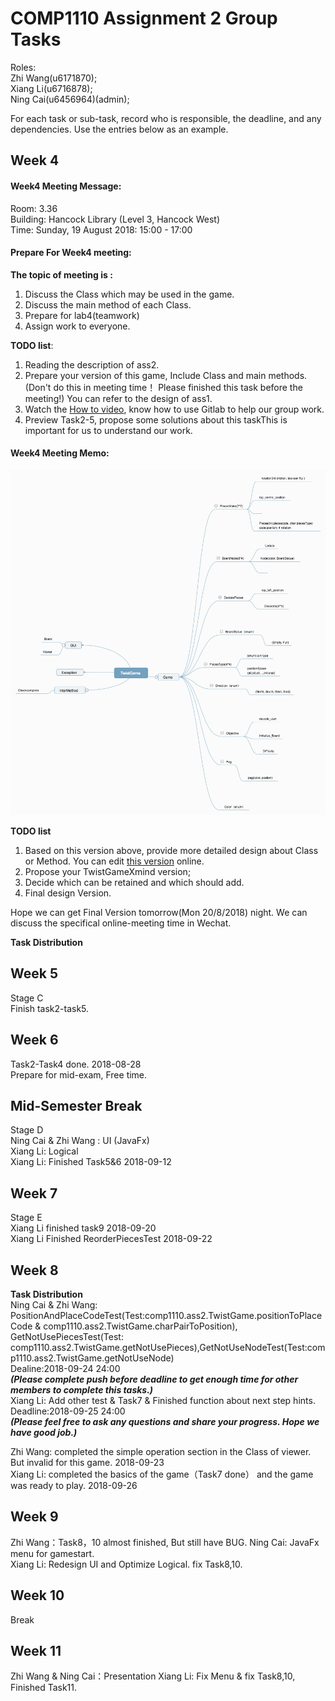 # COMP1110 Assignment 2 Group Tasks
Roles:  
Zhi Wang(u6171870);   
Xiang Li(u6716878);  
Ning Cai(u6456964)(admin);   

For each task or sub-task, record who is responsible, the deadline, and any dependencies.
Use the entries below as an example.

## Week 4

#### Week4 Meeting Message:

Room: 3.36   
Building: Hancock Library (Level 3, Hancock West)   
Time: Sunday, 19 August 2018: 15:00 - 17:00   

#### Prepare For Week4 meeting:
**The topic of  meeting is :**
1.  Discuss the Class which may be used in the game.
2.  Discuss the main method of each Class.
3.  Prepare for lab4(teamwork)
4.  Assign work to everyone.

**TODO list**:
1. Reading the description of ass2.
2. Prepare your version of this game, Include Class and main methods. (Don't do this in meeting time！ Please finished this task before the meeting!)  You can refer to the design of ass1.
3. Watch the [How to video](https://cs.anu.edu.au/courses/comp1110/help/mp4/gitexercise.mp4), know how to use Gitlab to help our group work.
4. Preview Task2-5, propose some solutions about this taskThis is important for us to understand our work.

#### Week4 Meeting Memo:
![TwistGameXmind](admin/MeetingMemo/TwistGame.png)  

**TODO list**
1. Based on this version above, provide more detailed design about Class or Method.
You can edit [this version](http://naotu.baidu.com/file/edcd1e638b97dddadaf72d6ad2e4e33c?token=4905a6679e76fb0c) online. 
2. Propose your TwistGameXmind version;
3. Decide which can be retained and which should add.
4. Final design Version.

Hope we can get  Final Version tomorrow(Mon 20/8/2018) night. We can discuss the specifical online-meeting time in Wechat.

**Task Distribution**  


## Week 5
Stage C  
Finish task2-task5.  


## Week 6
Task2-Task4 done. 2018-08-28  
Prepare for mid-exam, Free time.  

## Mid-Semester Break
Stage D  
Ning Cai & Zhi Wang : UI (JavaFx)  
Xiang Li: Logical   
Xiang Li: Finished Task5&6 2018-09-12  

## Week 7
Stage E  
Xiang Li finished task9 2018-09-20  
Xiang Li Finished ReorderPiecesTest 2018-09-22  

## Week 8
**Task Distribution**  
Ning Cai & Zhi Wang: PositionAndPlaceCodeTest(Test:comp1110.ass2.TwistGame.positionToPlaceCode & comp1110.ass2.TwistGame.charPairToPosition),  
GetNotUsePiecesTest(Test: comp1110.ass2.TwistGame.getNotUsePieces),GetNotUseNodeTest(Test:comp1110.ass2.TwistGame.getNotUseNode)  
Dealine:2018-09-24 24:00  
*****(Please complete push before deadline to get enough time for other members to complete this tasks.)*****  
Xiang Li: Add other test & Task7 & Finished function about next step hints.     
Deadline:2018-09-25 24:00   
*****(Please feel free to ask any questions and share your progress. Hope we have good job.)*****

Zhi Wang: completed the simple operation section in the Class of viewer. But invalid for this game. 2018-09-23  
Xiang Li: completed the basics of the game（Task7 done） and the game was ready to play. 2018-09-26

## Week 9
Zhi Wang：Task8，10 almost finished, But still have BUG.
Ning Cai: JavaFx menu for gamestart.  
Xiang Li: Redesign UI and Optimize Logical. fix Task8,10.  
## Week 10
Break
## Week 11
Zhi Wang & Ning Cai：Presentation 
Xiang Li: Fix Menu & fix Task8,10, Finished Task11. 